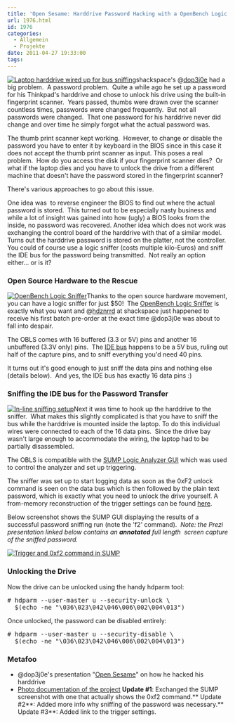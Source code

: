 ```yaml
---
title: 'Open Sesame: Harddrive Password Hacking with a OpenBench Logic Sniffer '
url: 1976.html
id: 1976
categories:
  - Allgemein
  - Projekte
date: 2011-04-27 19:33:00
tags:
---
```


[![](https://blog.shackspace.de/wp-content/uploads/2011/04/DSC_2881-150x150.jpg "Laptop harddrive wired up for bus sniffing")](https://blog.shackspace.de/wp-content/uploads/2011/04/DSC_2881.jpg)shackspace's @[dop3j0e](https://twitter.com/dop3j0e) had a big problem.  A password problem.  Quite a while ago he set up a password for his Thinkpad's harddrive and chose to unlock his drive using the built-in fingerprint scanner.  Years passed, thumbs were drawn over the scanner countless times, passwords were changed frequently.  But not all passwords were changed.  That one password for his harddrive never did change and over time he simply forgot what the actual password was.

The thumb print scanner kept working.  However, to change or disable the password you have to enter it by keyboard in the BIOS since in this case it does not accept the thumb print scanner as input.
This poses a real problem.  How do you access the disk if your fingerprint scanner dies?  Or what if the laptop dies and you have to unlock the drive from a different machine that doesn't have the password stored in the fingerprint scanner?

<!--more-->There's various approaches to go about this issue.
One idea was  to reverse engineer the BIOS to find out where the actual password is stored.  This turned out to be especially nasty business and while a lot of insight was gained into how (ugly) a BIOS looks from the inside, no password was recovered.
Another idea which does not work was exchanging the control board of the harddrive with that of a similar model. Turns out the harddrive password is stored on the platter, not the controller.
You could of course use a logic sniffer (costs multiple kilo-Euros) and sniff the IDE bus for the password being transmitted.  Not really an option either... or is it?

### Open Source Hardware to the Rescue

[![](https://blog.shackspace.de/wp-content/uploads/2011/04/101721653-150x150.jpg "OpenBench Logic Sniffer")](https://blog.shackspace.de/wp-content/uploads/2011/04/101721653.jpg)Thanks to the open source hardware movement, you can have a logic sniffer for just $50!  The [OpenBench Logic Sniffer](http://www.seeedstudio.com/depot/open-workbench-logic-sniffer-p-612.html?cPath=174) is exactly what you want and @[hdznrrd](https://twitter.com/hdznrrd) at shackspace just happened to receive his first batch pre-order at the exact time @dop3j0e was about to fall into despair.

The OBLS comes with 16 buffered (3.3 or 5V) pins and another 16 unbuffered (3.3V only) pins.  The [IDE bus](https://secure.wikimedia.org/wikipedia/en/wiki/Parallel_ATA) happens to be a 5V bus, ruling out half of the capture pins, and to sniff everything you'd need 40 pins.

It turns out it's good enough to just sniff the data pins and nothing else (details below).  And yes, the IDE bus has exactly 16 data pins :)

### Sniffing the IDE bus for the Password Transfer

[![](https://blog.shackspace.de/wp-content/uploads/2011/04/DSC_2883-150x150.jpg "In-line sniffing setup")](https://blog.shackspace.de/wp-content/uploads/2011/04/DSC_2883.jpg)Next it was time to hook up the harddrive to the sniffer.  What makes this slightly complicated is that you have to sniff the bus while the harddrive is mounted inside the laptop.
To do this individual wires were connected to each of the 16 data pins.  Since the drive bay wasn't large enough to accommodate the wiring, the laptop had to be partially disassembled.

The OBLS is compatible with the [SUMP Logic Analyzer GUI](http://www.sump.org/projects/analyzer/client/) which was used to control the analyzer and set up triggering.

The sniffer was set up to start logging data as soon as the 0xF2 unlock command is seen on the data bus which is then followed by the plain text password, which is exactly what you need to unlock the drive yourself. A from-memory reconstruction of the trigger settings can be found [here](https://blog.shackspace.de/gallery/index.php/Projekte/Festplattenpasswort-sniffen/sump-trigger-settings).

Below screenshot shows the SUMP GUI displaying the results of a successful password sniffing run (note the 'f2' command).  _Note: the Prezi presentation linked below contains an __annotated__ full length  screen capture of the sniffed password._

[![](https://blog.shackspace.de/wp-content/uploads/2011/04/sump_trigger-300x115.png "Trigger and 0xf2 command in SUMP")](https://blog.shackspace.de/wp-content/uploads/2011/04/sump_trigger.png)

### Unlocking the Drive

Now the drive can be unlocked using the handy hdparm tool:
<pre># hdparm --user-master u --security-unlock \
  $(echo -ne "\036\023\042\046\006\002\004\013")</pre>
Once unlocked, the password can be disabled entirely:
<pre># hdparm --user-master u --security-disable \
  $(echo -ne "\036\023\042\046\006\002\004\013")</pre>

### Metafoo

*   @dop3j0e's presentation "[Open Sesame](http://prezi.com/k1xduox30soj/open-sesame/)" on how he hacked his harddrive
*   [Photo documentation of the project](http://www.shackspace.de/gallery/index.php/Projekte/Festplattenpasswort-sniffen)
**Update #1**: Exchanged the SUMP screenshot with one that actually shows the 0xf2 command.**
Update #2**: Added more info why sniffing of the password was necessary.**
Update #3**: Added link to the trigger settings.
<div id="_mcePaste" style="position: absolute; left: -10000px; top: 495px; width: 1px; height: 1px; overflow: hidden;">http://www.shackspace.de/gallery/index.php/Projekte/Festplattenpasswort-sniffen</div>